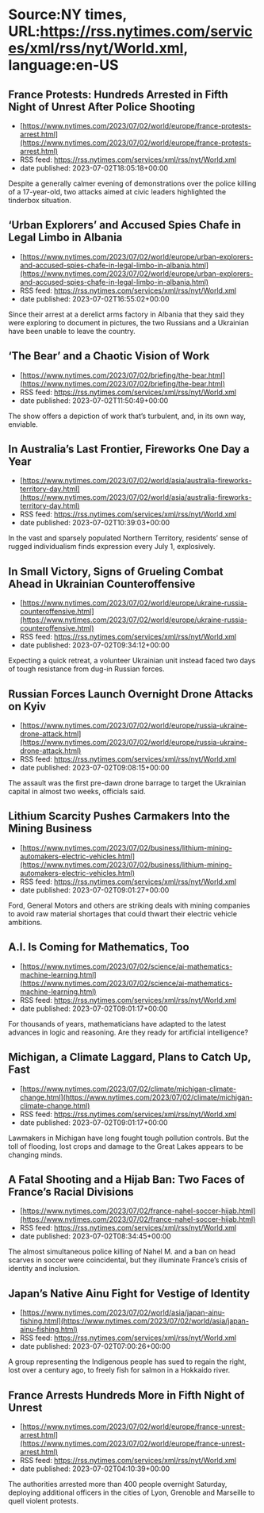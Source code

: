# Source:NY times, URL:https://rss.nytimes.com/services/xml/rss/nyt/World.xml, language:en-US

## France Protests: Hundreds Arrested in Fifth Night of Unrest After Police Shooting
 - [https://www.nytimes.com/2023/07/02/world/europe/france-protests-arrest.html](https://www.nytimes.com/2023/07/02/world/europe/france-protests-arrest.html)
 - RSS feed: https://rss.nytimes.com/services/xml/rss/nyt/World.xml
 - date published: 2023-07-02T18:05:18+00:00

Despite a generally calmer evening of demonstrations over the police killing of a 17-year-old, two attacks aimed at civic leaders highlighted the tinderbox situation.

## ‘Urban Explorers’ and Accused Spies Chafe in Legal Limbo in Albania
 - [https://www.nytimes.com/2023/07/02/world/europe/urban-explorers-and-accused-spies-chafe-in-legal-limbo-in-albania.html](https://www.nytimes.com/2023/07/02/world/europe/urban-explorers-and-accused-spies-chafe-in-legal-limbo-in-albania.html)
 - RSS feed: https://rss.nytimes.com/services/xml/rss/nyt/World.xml
 - date published: 2023-07-02T16:55:02+00:00

Since their arrest at a derelict arms factory in Albania that they said they were exploring to document in pictures, the two Russians and a Ukrainian have been unable to leave the country.

## ‘The Bear’ and a Chaotic Vision of Work
 - [https://www.nytimes.com/2023/07/02/briefing/the-bear.html](https://www.nytimes.com/2023/07/02/briefing/the-bear.html)
 - RSS feed: https://rss.nytimes.com/services/xml/rss/nyt/World.xml
 - date published: 2023-07-02T11:50:49+00:00

The show offers a depiction of work that’s turbulent, and, in its own way, enviable.

## In Australia’s Last Frontier, Fireworks One Day a Year
 - [https://www.nytimes.com/2023/07/02/world/asia/australia-fireworks-territory-day.html](https://www.nytimes.com/2023/07/02/world/asia/australia-fireworks-territory-day.html)
 - RSS feed: https://rss.nytimes.com/services/xml/rss/nyt/World.xml
 - date published: 2023-07-02T10:39:03+00:00

In the vast and sparsely populated Northern Territory, residents’ sense of rugged individualism finds expression every July 1, explosively.

## In Small Victory, Signs of Grueling Combat Ahead in Ukrainian Counteroffensive
 - [https://www.nytimes.com/2023/07/02/world/europe/ukraine-russia-counteroffensive.html](https://www.nytimes.com/2023/07/02/world/europe/ukraine-russia-counteroffensive.html)
 - RSS feed: https://rss.nytimes.com/services/xml/rss/nyt/World.xml
 - date published: 2023-07-02T09:34:12+00:00

Expecting a quick retreat, a volunteer Ukrainian unit instead faced two days of tough resistance from dug-in Russian forces.

## Russian Forces Launch Overnight Drone Attacks on Kyiv
 - [https://www.nytimes.com/2023/07/02/world/europe/russia-ukraine-drone-attack.html](https://www.nytimes.com/2023/07/02/world/europe/russia-ukraine-drone-attack.html)
 - RSS feed: https://rss.nytimes.com/services/xml/rss/nyt/World.xml
 - date published: 2023-07-02T09:08:15+00:00

The assault was the first pre-dawn drone barrage to target the Ukrainian capital in almost two weeks, officials said.

## Lithium Scarcity Pushes Carmakers Into the Mining Business
 - [https://www.nytimes.com/2023/07/02/business/lithium-mining-automakers-electric-vehicles.html](https://www.nytimes.com/2023/07/02/business/lithium-mining-automakers-electric-vehicles.html)
 - RSS feed: https://rss.nytimes.com/services/xml/rss/nyt/World.xml
 - date published: 2023-07-02T09:01:27+00:00

Ford, General Motors and others are striking deals with mining companies to avoid raw material shortages that could thwart their electric vehicle ambitions.

## A.I. Is Coming for Mathematics, Too
 - [https://www.nytimes.com/2023/07/02/science/ai-mathematics-machine-learning.html](https://www.nytimes.com/2023/07/02/science/ai-mathematics-machine-learning.html)
 - RSS feed: https://rss.nytimes.com/services/xml/rss/nyt/World.xml
 - date published: 2023-07-02T09:01:17+00:00

For thousands of years, mathematicians have adapted to the latest advances in logic and reasoning. Are they ready for artificial intelligence?

## Michigan, a Climate Laggard, Plans to Catch Up, Fast
 - [https://www.nytimes.com/2023/07/02/climate/michigan-climate-change.html](https://www.nytimes.com/2023/07/02/climate/michigan-climate-change.html)
 - RSS feed: https://rss.nytimes.com/services/xml/rss/nyt/World.xml
 - date published: 2023-07-02T09:01:17+00:00

Lawmakers in Michigan have long fought tough pollution controls. But the toll of flooding, lost crops and damage to the Great Lakes appears to be changing minds.

## A Fatal Shooting and a Hijab Ban: Two Faces of France’s Racial Divisions
 - [https://www.nytimes.com/2023/07/02/france-nahel-soccer-hijab.html](https://www.nytimes.com/2023/07/02/france-nahel-soccer-hijab.html)
 - RSS feed: https://rss.nytimes.com/services/xml/rss/nyt/World.xml
 - date published: 2023-07-02T08:34:45+00:00

The almost simultaneous police killing of Nahel M. and a ban on head scarves in soccer were coincidental, but they illuminate France’s crisis of identity and inclusion.

## Japan’s Native Ainu Fight for Vestige of Identity
 - [https://www.nytimes.com/2023/07/02/world/asia/japan-ainu-fishing.html](https://www.nytimes.com/2023/07/02/world/asia/japan-ainu-fishing.html)
 - RSS feed: https://rss.nytimes.com/services/xml/rss/nyt/World.xml
 - date published: 2023-07-02T07:00:26+00:00

A group representing the Indigenous people has sued to regain the right, lost over a century ago, to freely fish for salmon in a Hokkaido river.

## France Arrests Hundreds More in Fifth Night of Unrest
 - [https://www.nytimes.com/2023/07/02/world/europe/france-unrest-arrest.html](https://www.nytimes.com/2023/07/02/world/europe/france-unrest-arrest.html)
 - RSS feed: https://rss.nytimes.com/services/xml/rss/nyt/World.xml
 - date published: 2023-07-02T04:10:39+00:00

The authorities arrested more than 400 people overnight Saturday, deploying additional officers in the cities of Lyon, Grenoble and Marseille to quell violent protests.


